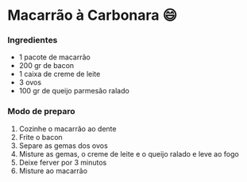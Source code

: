 # Macarrão à Carbonara :smile:



### Ingredientes 

- 1 pacote de macarrão
- 200 gr de bacon
- 1 caixa de creme de leite
- 3 ovos
- 100 gr de queijo parmesão ralado

### Modo de preparo

1. Cozinhe o macarrão ao dente
2. Frite o bacon 
3. Separe as gemas dos ovos
4. Misture as gemas, o creme de leite e o queijo ralado e leve ao fogo
5. Deixe ferver por  3 minutos
6. Misture ao macarrão